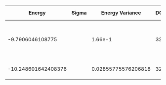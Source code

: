 | Energy           | Sigma | Energy Variance | DOF | Einf             | Method                                          | Data Repository                                              |
|------------------|-------|-----------------|-----|------------------|-------------------------------------------------|--------------------------------------------------------------|
| -9.7906046108775 |       | 1.66e-1         | 32  | 125.968253968254 | QMC (continuous-time expansion), PRB 93, 155117 | [SpinlesstV-LCT-INT](https://github.com/wangleiphy/SpinlesstV-LCT-INT) |
| -10.248601642408376 | | 0.02855775576206818 | 32 | 125.968253968254 | DMRG (maxbonddim = 4096)                        |                                                              |
